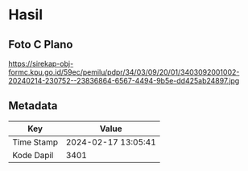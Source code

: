 # Hasil

## Foto C Plano

https://sirekap-obj-formc.kpu.go.id/59ec/pemilu/pdpr/34/03/09/20/01/3403092001002-20240214-230752--23836864-6567-4494-9b5e-dd425ab24897.jpg


## Metadata

| Key        | Value               |
| ---------- | ------------------- |
| Time Stamp | 2024-02-17 13:05:41 |
| Kode Dapil | 3401                |




